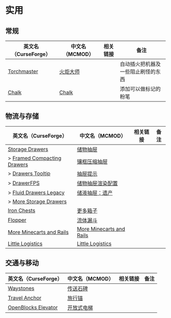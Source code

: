 # 实用

## 常规

| 英文名（CurseForge）                                                    | 中文名（MCMOD）                                 | 相关链接 | 备注                               |
| ----------------------------------------------------------------------- | ----------------------------------------------- | -------- | ---------------------------------- |
| [Torchmaster](https://www.curseforge.com/minecraft/mc-mods/torchmaster) | [火炬大师](https://www.mcmod.cn/class/779.html) |          | 自动插火把机器及一些阻止刷怪的东西 |
| [Chalk](https://www.curseforge.com/minecraft/mc-mods/chalk)             | [Chalk](https://www.mcmod.cn/class/4996.html)   |          | 添加可以做标记的粉笔               |

## 物流与存储

| 英文名（CurseForge）                                                                                  | 中文名（MCMOD）                                                  | 相关链接 | 备注 |
| ----------------------------------------------------------------------------------------------------- | ---------------------------------------------------------------- | -------- | ---- |
| [Storage Drawers](https://www.curseforge.com/minecraft/mc-mods/storage-drawers)                       | [储物抽屉](https://www.mcmod.cn/class/408.html)                  |          |      |
| > [Framed Compacting Drawers](https://www.curseforge.com/minecraft/mc-mods/framed-compacting-drawers) | [镶框压缩抽屉](https://www.mcmod.cn/class/3096.html)             |          |      |
| > [Drawers Tooltip](https://www.curseforge.com/minecraft/mc-mods/drawers-tooltip)                     | [抽屉提示](https://www.mcmod.cn/class/3669.html)                 |          |      |
| > [DrawerFPS](https://www.curseforge.com/minecraft/mc-mods/drawerfps)                                 | [储物抽屉渲染配置](https://www.mcmod.cn/class/3893.html)         |          |      |
| > [Fluid Drawers Legacy](https://www.curseforge.com/minecraft/mc-mods/fluid-drawers-legacy)           | [储液抽屉：遗产](https://www.mcmod.cn/class/6047.html)           |          |      |
| > [More Storage Drawers](https://www.curseforge.com/minecraft/mc-mods/more-storage-drawers)           |                                                                  |          |      |
| [Iron Chests](https://www.curseforge.com/minecraft/mc-mods/iron-chests)                               | [更多箱子](https://www.mcmod.cn/class/20.html)                   |          |      |
| [Flopper](https://www.curseforge.com/minecraft/mc-mods/flopper)                                       | [流体漏斗](https://www.mcmod.cn/class/2096.html)                 |          |      |
| [More Minecarts and Rails](https://www.curseforge.com/minecraft/mc-mods/more-minecarts)               | [More Minecarts and Rails](https://www.mcmod.cn/class/5645.html) |          |      |
| [Little Logistics](https://www.curseforge.com/minecraft/mc-mods/little-logistics)                     | [Little Logistics](https://www.mcmod.cn/class/6265.html)         |          |      |

## 交通与移动

| 英文名（CurseForge）                                                                    | 中文名（MCMOD）                                    | 相关链接 | 备注 |
| --------------------------------------------------------------------------------------- | -------------------------------------------------- | -------- | ---- |
| [Waystones](https://www.curseforge.com/minecraft/mc-mods/waystones)                     | [传送石碑](https://www.mcmod.cn/class/1339.html)   |          |      |
| [Travel Anchor](https://www.curseforge.com/minecraft/mc-mods/travel-anchors)            | [旅行锚](https://www.mcmod.cn/class/3128.html)     |          |      |
| [OpenBlocks Elevator](https://www.curseforge.com/minecraft/mc-mods/openblocks-elevator) | [开放式电梯](https://www.mcmod.cn/class/3345.html) |          |      |
